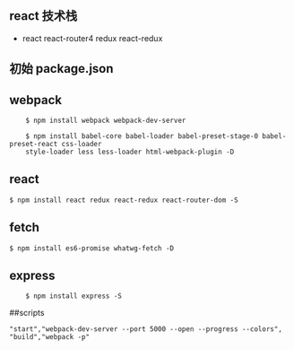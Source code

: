 ## react 技术栈
- react react-router4 redux react-redux
## 初始 package.json
## webpack
```
    $ npm install webpack webpack-dev-server
```
```
    $ npm install babel-core babel-loader babel-preset-stage-0 babel-preset-react css-loader
    style-loader less less-loader html-webpack-plugin -D
```
## react 
```
$ npm install react redux react-redux react-router-dom -S 
```
## fetch 
```
$ npm install es6-promise whatwg-fetch -D
```
## express
```
    $ npm install express -S
```
##scripts
```
"start","webpack-dev-server --port 5000 --open --progress --colors",
"build","webpack -p"
```